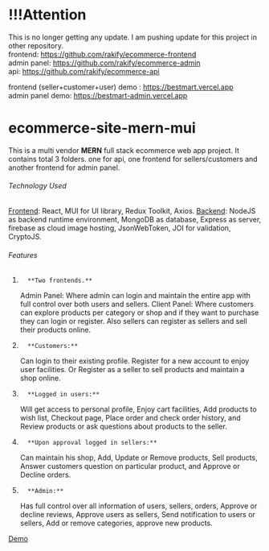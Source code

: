 # !!!Attention 
This is no longer getting any update. I am pushing update for this project in other repository.<br>
frontend: https://github.com/rakify/ecommerce-frontend <br>
admin panel: https://github.com/rakify/ecommerce-admin <br>
api: https://github.com/rakify/ecommerce-api <br>

frontend (seller+customer+user) demo : https://bestmart.vercel.app <br>
admin panel demo: https://bestmart-admin.vercel.app <br>

# ecommerce-site-mern-mui



This is a multi vendor **MERN** full stack ecommerce web app project.
It contains total 3 folders. one for api, one frontend for sellers/customers and another frontend for admin panel.

###### Technology Used

<u>Frontend</u>: React, MUI for UI library, Redux Toolkit, Axios.
<u>Backend</u>: NodeJS as backend runtime environment, MongoDB as database, Express as server, firebase as cloud image hosting, JsonWebToken, JOI for validation, CryptoJS.

###### Features

1.       **Two frontends.**

    Admin Panel: Where admin can login and maintain the entire app with full control over both users and sellers.
    Client Panel: Where customers can explore products per category or shop and if they want to purchase they can login or register. Also sellers can register as sellers and sell their products online.

2.       **Customers:**

    Can login to their existing profile.
    Register for a new account to enjoy user facilities.
    Or Register as a seller to sell products and maintain a shop online.

3.       **Logged in users:**

    Will get access to personal profile,
    Enjoy cart facilities,
    Add products to wish list,
    Checkout page,
    Place order and check order history,
    and Review products or ask questions about products to the seller.

4.       **Upon approval logged in sellers:**

    Can maintain his shop,
    Add, Update or Remove products,
    Sell products,
    Answer customers question on particular product,
    and Approve or Decline orders.

5.       **Admin:**
    Has full control over all information of users, sellers, orders,
    Approve or decline reviews,
    Approve users as sellers,
    Send notification to users or sellers,
    Add or remove categories,
    approve new products.

[Demo](https://bmart.herokuapp.com)
